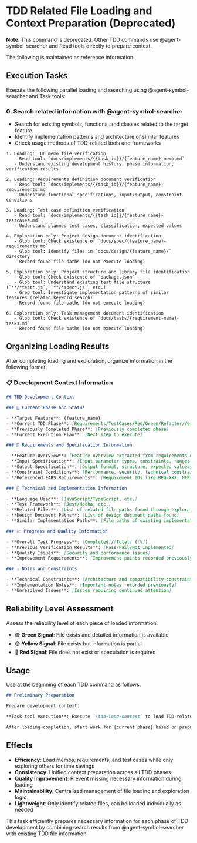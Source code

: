 # TDD Related File Loading and Context Preparation (Deprecated)

**Note**: This command is deprecated. Other TDD commands use @agent-symbol-searcher and Read tools directly to prepare context.

The following is maintained as reference information.

## Execution Tasks

Execute the following parallel loading and searching using @agent-symbol-searcher and Task tools:

### 0. **Search related information with @agent-symbol-searcher**

- Search for existing symbols, functions, and classes related to the target feature
- Identify implementation patterns and architecture of similar features
- Check usage methods of TDD-related tools and frameworks

```
1. Loading: TDD memo file verification
   - Read tool: `docs/implements/{{task_id}}/{feature_name}-memo.md`
   - Understand existing development history, phase information, verification results

2. Loading: Requirements definition document verification
   - Read tool: `docs/implements/{{task_id}}/{feature_name}-requirements.md`
   - Understand functional specifications, input/output, constraint conditions

3. Loading: Test case definition verification
   - Read tool: `docs/implements/{{task_id}}/{feature_name}-testcases.md`
   - Understand planned test cases, classification, expected values

4. Exploration only: Project design document identification
   - Glob tool: Check existence of `docs/spec/{feature_name}-requirements.md`
   - Glob tool: Identify files in `docs/design/{feature_name}/` directory
   - Record found file paths (do not execute loading)

5. Exploration only: Project structure and library file identification
   - Glob tool: Check existence of `package.json`
   - Glob tool: Understand existing test file structure (`**/*test*.js`, `**/*spec*.js`, etc.)
   - Grep tool: Investigate implementation patterns of similar features (related keyword search)
   - Record found file paths (do not execute loading)

6. Exploration only: Task management document identification
   - Glob tool: Check existence of `docs/tasks/{requirement-name}-tasks.md`
   - Record found file paths (do not execute loading)
```

## Organizing Loading Results

After completing loading and exploration, organize information in the following format:

### 📋 Development Context Information

```markdown
## TDD Development Context

### 🎯 Current Phase and Status

- **Target Feature**: {feature_name}
- **Current TDD Phase**: [Requirements/TestCases/Red/Green/Refactor/Verify]
- **Previously Completed Phase**: [Previously completed phase]
- **Current Execution Plan**: [Next step to execute]

### 📄 Requirements and Specification Information

- **Feature Overview**: [Feature overview extracted from requirements definition]
- **Input Specification**: [Input parameter types, constraints, ranges]
- **Output Specification**: [Output format, structure, expected values]
- **Constraint Conditions**: [Performance, security, technical constraints]
- **Referenced EARS Requirements**: [Requirement IDs like REQ-XXX, NFR-XXX]

### 🔧 Technical and Implementation Information

- **Language Used**: [JavaScript/TypeScript, etc.]
- **Test Framework**: [Jest/Mocha, etc.]
- **Related Files**: [List of related file paths found through exploration]
- **Design Document Paths**: [List of design document paths found]
- **Similar Implementation Paths**: [File paths of existing implementations for reference]

### 📈 Progress and Quality Information

- **Overall Task Progress**: [Completed]/[Total] ([%])
- **Previous Verification Results**: [Pass/Fail/Not Implemented]
- **Quality Issues**: [Security and performance issues]
- **Improvement Requirements**: [Improvement points recorded previously]

### ⚠️ Notes and Constraints

- **Technical Constraints**: [Architecture and compatibility constraints]
- **Implementation Notes**: [Important notes recorded previously]
- **Unresolved Issues**: [Issues requiring continued attention]
```

## Reliability Level Assessment

Assess the reliability level of each piece of loaded information:

- 🟢 **Green Signal**: File exists and detailed information is available
- 🟡 **Yellow Signal**: File exists but information is partial
- 🔴 **Red Signal**: File does not exist or speculation is required

## Usage

Use at the beginning of each TDD command as follows:

```markdown
## Preliminary Preparation

Prepare development context:

**Task tool execution**: Execute `/tdd-load-context` to load TDD-related files, exploration, and context preparation

After loading completion, start work for {current phase} based on prepared context information.
```

## Effects

- **Efficiency**: Load memos, requirements, and test cases while only exploring others for time savings
- **Consistency**: Unified context preparation across all TDD phases
- **Quality Improvement**: Prevent missing necessary information during loading
- **Maintainability**: Centralized management of file loading and exploration logic
- **Lightweight**: Only identify related files, can be loaded individually as needed

This task efficiently prepares necessary information for each phase of TDD development by combining search results from @agent-symbol-searcher with existing TDD file information.
